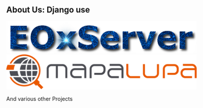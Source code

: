 ##  About Us: Django use

<img style="border: 0; box-shadow: 0 0 0 0" src="resources/images/eoxserver_logo.png">

<img style="border: 0; box-shadow: 0 0 0 0" src="resources/images/mapalupa_logo.png" width="600">

And various other Projects

